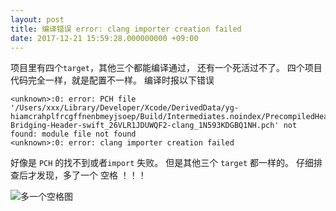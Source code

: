 ```yaml
---
layout: post
title: 编译错误 error: clang importer creation failed
date: 2017-12-21 15:59:28.000000000 +09:00
---
```


项目里有四个` target `，其他三个都能编译通过， 还有一个死活过不了。
四个项目代码完全一样，就是配置不一样。
编译时报以下错误

```
<unknown>:0: error: PCH file '/Users/xxx/Library/Developer/Xcode/DerivedData/yg-hiamcrahplfrcgffnenbmeyjsoep/Build/Intermediates.noindex/PrecompiledHeaders/yg-Bridging-Header-swift_26VLR1JDUWQF2-clang_1N593KDGBQ1NH.pch' not found: module file not found
<unknown>:0: error: clang importer creation failed
```
好像是 `PCH` 的找不到或者`import` 失败。 但是其他三个 `target` 都一样的。
仔细排查后才发现，多了一个 空格 ！！！

![多一个空格图](http://upload-images.jianshu.io/upload_images/1453111-4e21a8802f54ed8c.png?imageMogr2/auto-orient/strip%7CimageView2/2/w/1240)